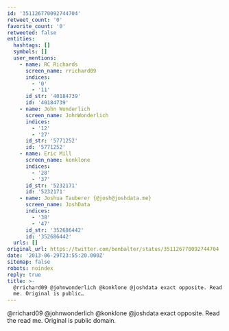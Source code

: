 ```yaml
---
id: '351126770092744704'
retweet_count: '0'
favorite_count: '0'
retweeted: false
entities:
  hashtags: []
  symbols: []
  user_mentions:
    - name: RC Richards
      screen_name: rrichard09
      indices:
        - '0'
        - '11'
      id_str: '40184739'
      id: '40184739'
    - name: John Wonderlich
      screen_name: JohnWonderlich
      indices:
        - '12'
        - '27'
      id_str: '5771252'
      id: '5771252'
    - name: Eric Mill
      screen_name: konklone
      indices:
        - '28'
        - '37'
      id_str: '5232171'
      id: '5232171'
    - name: Joshua Tauberer {@josh@joshdata.me}
      screen_name: JoshData
      indices:
        - '38'
        - '47'
      id_str: '352686442'
      id: '352686442'
  urls: []
original_url: https://twitter.com/benbalter/status/351126770092744704
date: '2013-06-29T23:55:20.000Z'
sitemap: false
robots: noindex
reply: true
title: >-
  @rrichard09 @johnwonderlich @konklone @joshdata exact opposite. Read the read
  me. Original is public…
---
```


@rrichard09 @johnwonderlich @konklone @joshdata exact opposite. Read the read me. Original is public domain.